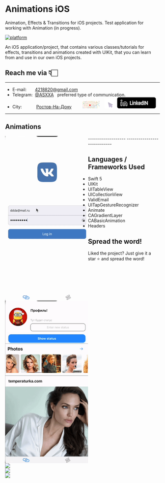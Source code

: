 # Animations iOS 
Animation, Effects & Transitions for iOS projects. Test application for working with Animation (in progress).



[![platform](https://img.shields.io/badge/platform-iOS-orange)](https://www.android.com)



An iOS application/project, that contains various classes/tutorials for effects, transitions and animations created with UIKit, that you can learn from and use in our own iOS projects.

## Reach me via 👇🏻
-------------------     ----------------------------
* E-mail:&nbsp;&nbsp;&nbsp;&nbsp;&nbsp; &nbsp;4218820@gmail.com
* Telegram: &nbsp;[@ASXXA](https://t.me/ASXXA) &nbsp; preferred type of communication.
* City:&nbsp;&nbsp;&nbsp;&nbsp;&nbsp;&nbsp;&nbsp;&nbsp;&nbsp;&nbsp;&nbsp;&nbsp;[Ростов-На-Дону](https://yandex.ru/images/search?from=tabbar&text=%D0%BD%D0%BE%D1%87%D0%BD%D0%BE%D0%B9%20%D1%80%D0%BE%D1%81%D1%82%D0%BE%D0%B2%20%D0%BD%D0%B0%20%D0%B4%D0%BE%D0%BD%D1%83&pos=4&img_url=http%3A%2F%2F1.bp.blogspot.com%2F-7KtsD-PNLFg%2FVlLWrZ2oPwI%2FAAAAAAAA4Q8%2FZzAn_uR-zew%2Fs1600%2F4.jpg&rpt=simage&lr=39)&nbsp;&nbsp;&nbsp;&nbsp;&nbsp;&nbsp;&nbsp;&nbsp;&nbsp;[![Header](https://github.com/RNDASX/portfolio/blob/main/jpg/karta.jpg)](https://yandex.ru/maps/geo/rostov_na_donu/53166035/?from=tabbar&ll=39.790424%2C47.232587&source=serp_navig&z=11) &nbsp;&nbsp; <img src="https://github.com/ASXRND/ASXRND/blob/test/GifProject/cursor-click.gif" height="32"/></h1>&nbsp;&nbsp;&nbsp;[![Linkedin](https://github.com/ASXRND/ASXRND/blob/test/GifProject/linkedIn.png)](https://www.linkedin.com/in/alexandr-hohon-831a6a272/)
-------------------     ----------------------------
## Animations

<img align="left" src="https://github.com/ASXRND/ASXRND/blob/test/GifProject/NavigationGif/1.gif" width="270">
<img align="left" src="https://github.com/ASXRND/ASXRND/blob/test/GifProject/NavigationGif/2.gif" width="270">
<img align="left" src="https://github.com/ASXRND/ASXRND/blob/test/GifProject/NavigationGif/3.gif" width="270">
<img align="left" src="https://github.com/ASXRND/ASXRND/blob/test/GifProject/NavigationGif/4.gif" width="300">
<img align="left" src="https://github.com/ASXRND/ASXRND/blob/test/GifProject/NavigationGif/5.gif" width="300">
-------------------     ----------------------------
 


## Languages / Frameworks Used
- Swift 5
- UIKit
- UITableView
- UICollectionView
- ValidEmail
- UITapGestureRecognizer
- Animate
- CAGradientLayer
- CABasicAnimation
- Headers

## Spread the word!
Liked the project? Just give it a star ⭐️ and spread the word!
